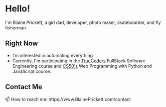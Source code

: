 # Hello!
I'm Blaine Prickett, a girl dad, developer, photo maker, skateboarder, and fly fisherman. 

## Right Now
* I’m interested in automating everything 
* Currently, I'm participating in the [TrueCoders](https://github.com/truecodersio) FullStack Software Engineering course and [CS50's](https://github.com/cs50) Web Programming with Python and JavaScript course.

<h2>Contact Me</h2>
📫 How to reach me: https://www.BlainePrickett.com/contact <br>





<!---
blaineprickett/blaineprickett is a ✨ special ✨ repository because its `README.md` (this file) appears on your GitHub profile.
You can click the Preview link to take a look at your changes.
--->
